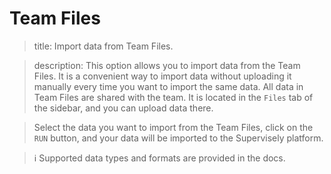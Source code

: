 # Team Files

> title: Import data from Team Files.

> description:
> This option allows you to import data from the Team Files. It is a convenient way to import data without uploading it manually every time you want to import the same data.
> All data in Team Files are shared with the team. It is located in the `Files` tab of the sidebar, and you can upload data there.

> Select the data you want to import from the Team Files, click on the `RUN` button, and your data will be imported to the Supervisely platform.

> ℹ️ Supported data types and formats are provided in the docs.
